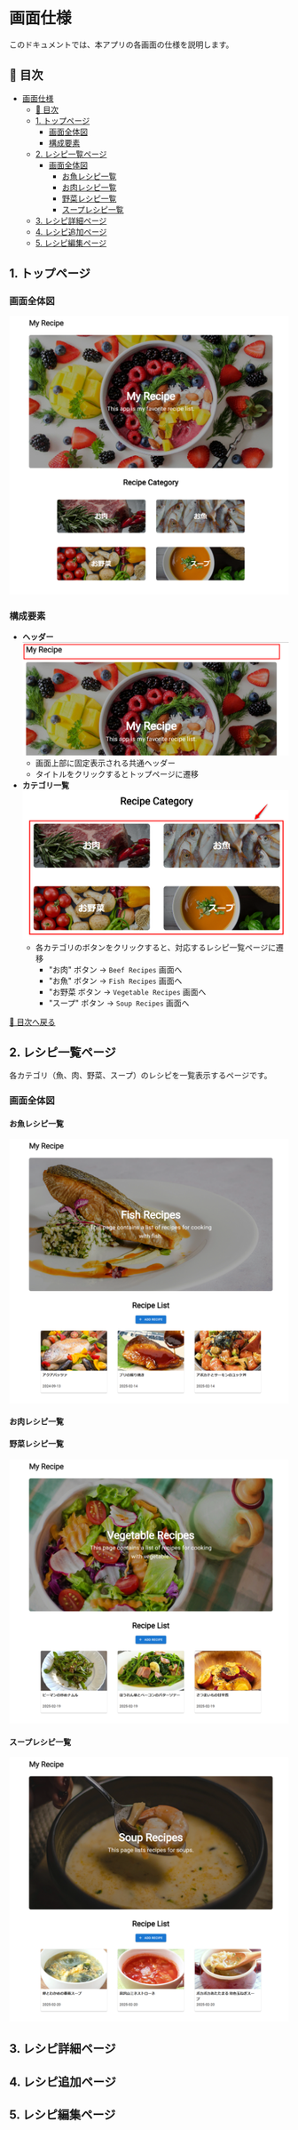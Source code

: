 # 画面仕様

このドキュメントでは、本アプリの各画面の仕様を説明します。

## 📌 目次
- [画面仕様](#画面仕様)
  - [📌 目次](#-目次)
  - [1. トップページ](#1-トップページ)
    - [画面全体図](#画面全体図)
    - [構成要素](#構成要素)
  - [2. レシピ一覧ページ](#2-レシピ一覧ページ)
    - [画面全体図](#画面全体図-1)
      - [お魚レシピ一覧](#お魚レシピ一覧)
      - [お肉レシピ一覧](#お肉レシピ一覧)
      - [野菜レシピ一覧](#野菜レシピ一覧)
      - [スープレシピ一覧](#スープレシピ一覧)
  - [3. レシピ詳細ページ](#3-レシピ詳細ページ)
  - [4. レシピ追加ページ](#4-レシピ追加ページ)
  - [5. レシピ編集ページ](#5-レシピ編集ページ)

## 1. トップページ
### 画面全体図
![トップページ](images/top-page.png)

### 構成要素
- **ヘッダー**
  ![ヘッダー](images/header.png)
  - 画面上部に固定表示される共通ヘッダー
  - タイトルをクリックするとトップページに遷移
- **カテゴリ一覧**
![カテゴリーボタン](images/category_button.png)
  - 各カテゴリのボタンをクリックすると、対応するレシピ一覧ページに遷移
    -  "お肉" ボタン → `Beef Recipes` 画面へ
    -  "お魚" ボタン → `Fish Recipes` 画面へ
    -  "お野菜 ボタン → `Vegetable Recipes` 画面へ
    -  "スープ" ボタン → `Soup Recipes` 画面へ
  

[🔼 目次へ戻る](#📌-目次)

## 2. レシピ一覧ページ
各カテゴリ（魚、肉、野菜、スープ）のレシピを一覧表示するページです。  

### 画面全体図
#### お魚レシピ一覧  
![魚レシピ一覧](images/recipe-list-fish.png) 

#### お肉レシピ一覧

#### 野菜レシピ一覧  
![野菜レシピ一覧](images/recipe-list-vegetable.png)  

#### スープレシピ一覧  
![スープレシピ一覧](images/recipe-list-soup.png)

## 3. レシピ詳細ページ

## 4. レシピ追加ページ

## 5. レシピ編集ページ